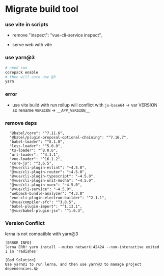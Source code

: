 # Migrate build tool

### use vite in scripts

- remove "inspect": "vue-cli-service inspect",

- serve web with vite

### use yarn@3

```sh
# need run
corepack enable
# then will auto use @3
yarn
```

### error

- use vite build with run rollup will conflict with `js-base64` -> var VERSION
  so rename `VERSION` -> `__APP_VERSION__`

### remove deps
```
  "@babel/core": "^7.11.6",
  "@babel/plugin-proposal-optional-chaining": "^7.16.7",
  "babel-loader": "^8.1.0",
  "less-loader": "^5.0.0",
  "ts-loader": "^8.0.6",
  "url-loader": "^4.1.1",
  "vue-loader": "^16.1.2",
  "core-js": "^3.6.5",
  "@vue/cli-plugin-eslint": "~4.5.0",
  "@vue/cli-plugin-router": "~4.5.0",
  "@vue/cli-plugin-typescript": "~4.5.0",
  "@vue/cli-plugin-unit-mocha": "~4.5.0",
  "@vue/cli-plugin-vuex": "~4.5.0",
  "@vue/cli-service": "~4.5.0",
  "webpack-bundle-analyzer": "4.3.0"
  "vue-cli-plugin-electron-builder": "^2.1.1",
  "@vue/compiler-sfc": "^3.0.5",
  "babel-plugin-import": "^1.13.1",
  "@vue/babel-plugin-jsx": "^1.0.3",
```

### Version Conflict

lerna is not compatible with yarn@3

```
[ERROR INFO]
lerna ERR! yarn install --mutex network:42424 --non-interactive exited 1 in 'radishes'

[Bad Solution]
Use yarn@1 to run lerna, and then use yarn@3 to manage project dependencies.😂
```